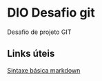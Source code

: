 # DIO Desafio git
Desafio de projeto GIT


## Links úteis
[Sintaxe básica markdown](https://markdown.net.br/sintaxe-basica/)
